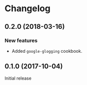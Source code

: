 # Changelog

## 0.2.0 (2018-03-16)

### New features

- Added `google-glogging` cookbook.

## 0.1.0 (2017-10-04)

Initial release
